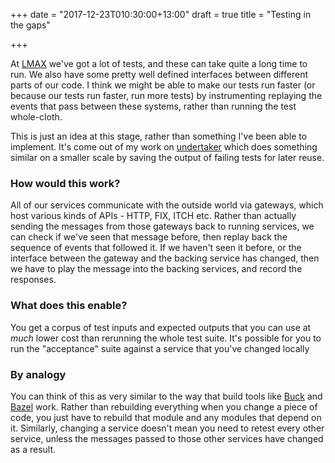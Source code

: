 +++
date = "2017-12-23T010:30:00+13:00"
draft = true
title = "Testing in the gaps"

+++

At [LMAX](https://www.lmax.com/) we've got a lot of tests, and these can take quite a long time to run. We also have 
some pretty well defined interfaces between different parts of our code. I think we might be able to make our tests run
faster (or because our tests run faster, run more tests) by instrumenting replaying the events that pass between these
systems, rather than running the test whole-cloth.

<!-- more -->

This is just an idea at this stage, rather than something I've been able to implement. It's come out of my work on 
[undertaker](https://github.com/lfn3/undertaker) which does something similar on a smaller scale by saving the output
of failing tests for later reuse. 

### How would this work?

All of our services communicate with the outside world via gateways, which host various kinds of APIs - HTTP, FIX, ITCH
etc. Rather than actually sending the messages from those gateways back to running services, we can check if we've seen
that message before, then replay back the sequence of events that followed it. If we haven't seen it before, or the 
interface between the gateway and the backing service has changed, then we have to play the message into the backing 
services, and record the responses.

### What does this enable?

You get a corpus of test inputs and expected outputs that you can use at *much* lower cost than rerunning the whole test
suite. It's possible for you to run the "acceptance" suite against a service that you've changed locally 

### By analogy

You can think of this as very similar to the way that build tools like [Buck](https://buckbuild.com/) and 
[Bazel](https://bazel.build/) work. Rather than rebuilding everything when you change a piece of code, you just have to
rebuild that module and any modules that depend on it. Similarly, changing a service doesn't mean you need to retest
every other service, unless the messages passed to those other services have changed as a result.